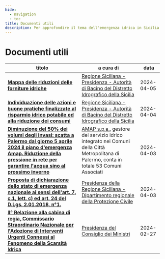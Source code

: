 ```yaml
---
hide:
  - navigation
  - toc
title: Documenti utili
description: Per approfondire il tema dell'emergenza idrica in Sicilia
---
```


# Documenti utili

| titolo | a cura di | data |
| --- | --- | --- |
| [**Mappa delle riduzioni delle forniture idriche**](2024-04-05_mappa-riduzioni-forniture-idriche.pdf) | [Regione Siciliana - Presidenza - Autorità di Bacino del Distretto Idrografico della Sicilia](https://www.regione.sicilia.it/istituzioni/regione/strutture-regionali/presidenza-regione/autorita-bacino-distretto-idrografico-sicilia) | 2024-04-05 |
| [**Individuazione delle azioni e buone pratiche finalizzate al risparmio idrico potabile ed alla riduzione dei consumi**](risparmio_idrico_azioni_pratiche.pdf) | [Regione Siciliana - Presidenza - Autorità di Bacino del Distretto Idrografico della Sicilia](https://www.regione.sicilia.it/istituzioni/regione/strutture-regionali/presidenza-regione/autorita-bacino-distretto-idrografico-sicilia) | 2024-04-04 |
| [**Diminuzione del 50% dei volumi degli invasi: scatta a Palermo dal giorno 5 aprile 2024 il piano d'emergenza Amap. Riduzione della pressione in rete per garantire l'acqua sino al prossimo inverno**](diminuzione_volumi_invasi_piano_emergenza_amap_palermo.pdf) | [AMAP s.p.a.](https://www.amapspa.it/it/azienda/), gestore del servizio idrico integrato nei Comuni della Città Metropolitana di Palermo, conta in totale 53 Comuni Associati | 2024-04-03 |
| [**Proposta di dichiarazione dello stato di emergenza nazionale ai sensi dell'art. 7, c.1, lett. c) ed art. 24 del D.Lgs. 2.01.2018, n°1.**](emergenza_nazionale_art7e24_dlvo2018n1.pdf) | [Presidenza della Regione Siciliana - Dipartimento regionale della Protezione Civile](https://www.regione.sicilia.it/istituzioni/regione/strutture-regionali/presidenza-regione/dipartimento-protezione-civile) | 2024-04-03 |
| [**II° Relazione alla cabina di regia, Commissario Straordinario Nazionale per l'Adozione di Interventi Urgenti Connessi al Fenomeno della Scarsità Idrica**](relazione_cabina-regia_commissario-straordinario-nazionale_interventi-scarsita-idrica.pdf) | [Presidenza del Consiglio dei Ministri](https://www.governo.it/it) | 2024-02-27 |

